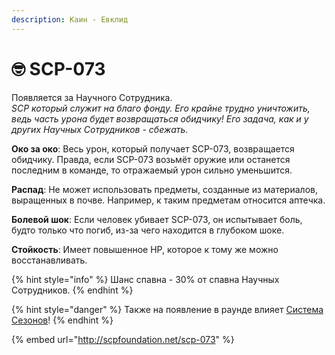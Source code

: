 ```yaml
---
description: Каин - Евклид
---
```


# 🤓 SCP-073

Появляется за Научного Сотрудника.\
_SCP который служит на благо фонду. Его крайне трудно уничтожить, ведь часть урона будет возвращаться обидчику! Его задача, как и у других Научных Сотрудников - сбежать._

**Око за око**: Весь урон, который получает SCP-073, возвращается обидчику. Правда, если SCP-073 возьмёт оружие или останется последним в команде, то отражаемый урон сильно уменьшится.

**Распад**: Не может использовать предметы, созданные из материалов, выращенных в почве. Например, к таким предметам относится аптечка.

**Болевой шок**: Если человек убивает SCP-073, он испытывает боль, будто только что погиб, из-за чего находится в глубоком шоке.

**Стойкость**: Имеет повышенное HP, которое к тому же можно восстанавливать.

{% hint style="info" %}
Шанс спавна - 30% от спавна Научных Сотрудников.
{% endhint %}

{% hint style="danger" %}
Также на появление в раунде влияет [Система Сезонов](../../server-systems/seasons-system.md)!
{% endhint %}

{% embed url="http://scpfoundation.net/scp-073" %}
